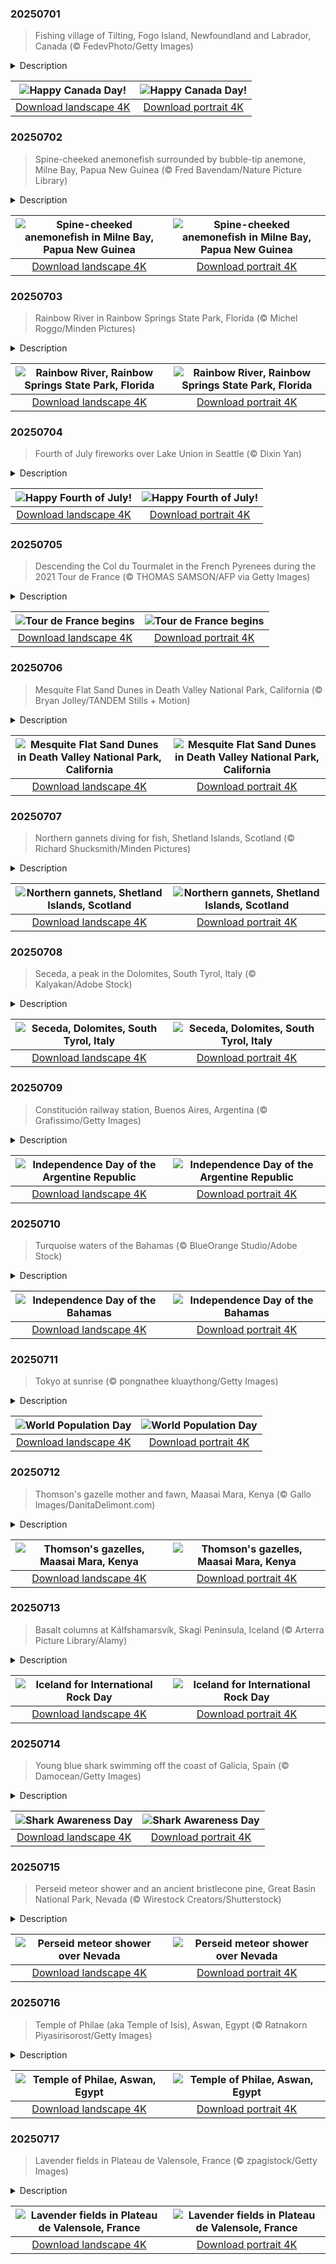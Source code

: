 

### 20250701

> Fishing village of Tilting, Fogo Island, Newfoundland and Labrador, Canada (© FedevPhoto/Getty Images)

<details>
<summary>Description</summary>

> Today, Canada turns another year older. Canada Day is a nod to the moment when the country officially came together in 1867. What began as a confederation of Ontario, Quebec, New Brunswick, and Nova Scotia has grown into a nation of 10 provinces and 3 territories. Originally called Dominion Day, the name was changed to Canada Day in 1982—the same year the Constitution Act was signed, granting the country full control over its constitution. While Canada Day is not the country's 'Independence Day,' it's the closest thing to it. Canadians celebrate this holiday with fireworks, parades, concerts, and community events. Ottawa, the country's capital, hosts one of the biggest celebrations, featuring music and speeches on Parliament Hill.
> 
> On this day, it is hard to miss how the red and white houses in Tilting mirror the colors of the Canadian flag. Tilting, a village on Fogo Island in Newfoundland and Labrador, was settled by Irish immigrants in the 18th century. It remains a unique example of an Irish outport community that has preserved its cultural identity. The bright fishing sheds and homes weren't painted just for aesthetics; the hues once made buildings easier to spot during heavy fog or snowfall. These vivid colors also reflect the practical, resourceful life of the people who settled here.
> 
> 

</details>

| ![Happy Canada Day!](https://cn.bing.com/th?id=OHR.CanadaDayFogo_EN-US0231478181_UHD.jpg&pid=hp&w=400&h=224&rs=1&c=4) | ![Happy Canada Day!](https://cn.bing.com/th?id=OHR.CanadaDayFogo_EN-US0231478181_1080x1920.jpg&pid=hp&w=155&h=315&rs=1&c=4) |
|:---------:|:---------:|
| [Download landscape 4K](https://cn.bing.com/th?id=OHR.CanadaDayFogo_EN-US0231478181_UHD.jpg) | [Download portrait 4K](https://cn.bing.com/th?id=OHR.CanadaDayFogo_EN-US0231478181_1080x1920.jpg) |

### 20250702

> Spine-cheeked anemonefish surrounded by bubble-tip anemone, Milne Bay, Papua New Guinea (© Fred Bavendam/Nature Picture Library)

<details>
<summary>Description</summary>

> That bright fish hiding in the anemone? That's the spine-cheeked anemonefish, or the maroon clownfish, and it is not just a cute creature. Native to the Indo-Pacific, from western Indonesia to Taiwan and the Great Barrier Reef, this species lives on the edges of coral reefs. It is easily distinguished by the spine extending from each cheek—hence the name. Groups of spine-cheeked anemonefish form around a single dominant female, and if she disappears, the top male steps up—literally changing sex to take her place. Spine-cheeked anemonefish thrive in warm, shallow waters and stick close to their chosen sea anemone.
> 
> The closest marine companion of a spine-cheeked anemonefish is the bubble-tip anemone, as seen in the image. These anemones don't all look alike—their appearances often vary with age, depth, and whether they host anemonefish. This species offers the perfect mix of cover and protection. In return, the fish defend the anemone from threats and remove debris from its surface. It's a stable, symbiotic bond that benefits both partners and keeps them closely tied to the same patch of reef.
> 
> 

</details>

| ![Spine-cheeked anemonefish in Milne Bay, Papua New Guinea](https://cn.bing.com/th?id=OHR.MaroonClownfish_EN-US0391262783_UHD.jpg&pid=hp&w=400&h=224&rs=1&c=4) | ![Spine-cheeked anemonefish in Milne Bay, Papua New Guinea](https://cn.bing.com/th?id=OHR.MaroonClownfish_EN-US0391262783_1080x1920.jpg&pid=hp&w=155&h=315&rs=1&c=4) |
|:---------:|:---------:|
| [Download landscape 4K](https://cn.bing.com/th?id=OHR.MaroonClownfish_EN-US0391262783_UHD.jpg) | [Download portrait 4K](https://cn.bing.com/th?id=OHR.MaroonClownfish_EN-US0391262783_1080x1920.jpg) |

### 20250703

> Rainbow River in Rainbow Springs State Park, Florida (© Michel Roggo/Minden Pictures)

<details>
<summary>Description</summary>

> Nestled in the northern Gulf Coast of Florida, is Rainbow Springs State Park. This area has served as a natural resource for humans and animals for centuries, with the Rainbow River—flowing through the park—playing a major role. The gently winding waterway is fed by Rainbow Springs, one of Florida's largest springs. The water that bubbles up here comes from a 770-square-mile area and eventually flows into the Withlacoochee River.
> 
> The Rainbow River's transparent waters are perfect for swimming and snorkeling, and they maintain a constant temperature of 72°F year-round. The park's history dates to the late 1880s, when hard rock phosphate was discovered in the area, leading to a boomtown era. This period saw the rapid growth of a small community called Juliette near the springs, driven by the phosphate mining industry. During the 1960s, the park emerged as a popular tourist destination, featuring glass-bottom boat rides, a monorail system, and even a rodeo. Today, visitors can explore the ornamental gardens, waterfalls, and walking paths, and enjoy the diverse wildlife that calls Rainbow Springs home.
> 
> 

</details>

| ![Rainbow River, Rainbow Springs State Park, Florida](https://cn.bing.com/th?id=OHR.RainbowRiver_EN-US0442967532_UHD.jpg&pid=hp&w=400&h=224&rs=1&c=4) | ![Rainbow River, Rainbow Springs State Park, Florida](https://cn.bing.com/th?id=OHR.RainbowRiver_EN-US0442967532_1080x1920.jpg&pid=hp&w=155&h=315&rs=1&c=4) |
|:---------:|:---------:|
| [Download landscape 4K](https://cn.bing.com/th?id=OHR.RainbowRiver_EN-US0442967532_UHD.jpg) | [Download portrait 4K](https://cn.bing.com/th?id=OHR.RainbowRiver_EN-US0442967532_1080x1920.jpg) |

### 20250704

> Fourth of July fireworks over Lake Union in Seattle (© Dixin Yan)

<details>
<summary>Description</summary>

> Every year on July 4, Americans come together to celebrate the birth of our nation. It marks the day in 1776 when the Declaration of Independence was adopted, proclaiming the original 13 colonies' freedom from British rule. From coast to coast, we celebrate with fireworks, BBQs, parades, and patriotic music—and Seattle hosts one of the most dazzling displays in the country.
> 
> Set against the backdrop of Lake Union, Seattle's fireworks light up the night sky, reflecting the city's vibrant mix of history, diversity, and innovation. The most populous city in the Pacific Northwest, Seattle has deep roots—from its Indigenous heritage to its role as the birthplace of grunge to its importance as a technology center. This Fourth of July, whether you're watching with the crowds at Gas Works Park or friends on a rooftop deck, take a moment to reflect on our shared past—and the freedom to honor it together.
> 
> 

</details>

| ![Happy Fourth of July!](https://cn.bing.com/th?id=OHR.SeattleFireworks_EN-US0523563675_UHD.jpg&pid=hp&w=400&h=224&rs=1&c=4) | ![Happy Fourth of July!](https://cn.bing.com/th?id=OHR.SeattleFireworks_EN-US0523563675_1080x1920.jpg&pid=hp&w=155&h=315&rs=1&c=4) |
|:---------:|:---------:|
| [Download landscape 4K](https://cn.bing.com/th?id=OHR.SeattleFireworks_EN-US0523563675_UHD.jpg) | [Download portrait 4K](https://cn.bing.com/th?id=OHR.SeattleFireworks_EN-US0523563675_1080x1920.jpg) |

### 20250705

> Descending the Col du Tourmalet in the French Pyrenees during the 2021 Tour de France (© THOMAS SAMSON/AFP via Getty Images)

<details>
<summary>Description</summary>

> Every summer, the world's best cyclists take on one of the most grueling athletic events in modern sports—the Tour de France. Beginning this year on July 5, the 2025 race will span 21 stages and over 2,000 miles across France. First held in 1903 to boost newspaper sales, the Tour has grown into cycling's most iconic race. Riders compete in mountain climbs, sprints, and time trials, with the race traditionally ending in Paris.
> 
> 
> 
> 

</details>

| ![Tour de France begins](https://cn.bing.com/th?id=OHR.TourCyclists_EN-US0589835009_UHD.jpg&pid=hp&w=400&h=224&rs=1&c=4) | ![Tour de France begins](https://cn.bing.com/th?id=OHR.TourCyclists_EN-US0589835009_1080x1920.jpg&pid=hp&w=155&h=315&rs=1&c=4) |
|:---------:|:---------:|
| [Download landscape 4K](https://cn.bing.com/th?id=OHR.TourCyclists_EN-US0589835009_UHD.jpg) | [Download portrait 4K](https://cn.bing.com/th?id=OHR.TourCyclists_EN-US0589835009_1080x1920.jpg) |

### 20250706

> Mesquite Flat Sand Dunes in Death Valley National Park, California (© Bryan Jolley/TANDEM Stills + Motion)

<details>
<summary>Description</summary>

> The Mesquite Flat Sand Dunes, located near Stovepipe Wells Village in Death Valley National Park, are the most accessible and iconic dunes in the park. They are formed by a combination of eroding mountains to the north that supply sand, prevailing winds that move it, and surrounding mountains that trap it from the south—creating a stunning landscape of rippling sand hills. Named after the resilient mesquite trees that grow here, the dunes offer breathtaking views at sunrise and sunset, as well as exceptional stargazing opportunities.
> 
> Death Valley National Park, spanning more than 3.4 million acres, is the largest national park in the contiguous United States. It is known for its extreme temperatures, vast desert landscapes, and geological diversity. More than 93% of the park is designated wilderness, offering opportunities for backcountry exploration, though visitors must be cautious of hazards like extreme heat, flash floods, and wildlife. Despite its harsh environment, the park is rich in natural beauty and cultural history, including its deep ties to the Timbisha Shoshone people, who have lived in the region for generations.
> 
> 

</details>

| ![Mesquite Flat Sand Dunes in Death Valley National Park, California](https://cn.bing.com/th?id=OHR.MesquiteFlats_EN-US0638943216_UHD.jpg&pid=hp&w=400&h=224&rs=1&c=4) | ![Mesquite Flat Sand Dunes in Death Valley National Park, California](https://cn.bing.com/th?id=OHR.MesquiteFlats_EN-US0638943216_1080x1920.jpg&pid=hp&w=155&h=315&rs=1&c=4) |
|:---------:|:---------:|
| [Download landscape 4K](https://cn.bing.com/th?id=OHR.MesquiteFlats_EN-US0638943216_UHD.jpg) | [Download portrait 4K](https://cn.bing.com/th?id=OHR.MesquiteFlats_EN-US0638943216_1080x1920.jpg) |

### 20250707

> Northern gannets diving for fish, Shetland Islands, Scotland (© Richard Shucksmith/Minden Pictures)

<details>
<summary>Description</summary>

> Graceful, powerful, and impossible to miss—the northern gannet is the largest seabird on the waters of the North Atlantic. It spends most of its time gliding over open seas and returning to land only to breed. These seabirds, known for their vast and noisy breeding colonies, called gannetries, nest on steep cliffs, remote rocky islands, and sea stacks that rise from the ocean.
> 
> Few birds hunt as dramatically as the northern gannet, which dives straight into the sea, as seen in today's image. Spotting prey from heights of up to 100 feet, the bird folds its wings and hits the water at speeds of over 60 mph. Its streamlined body, reinforced skull, and built-in shock absorbers, such as spongy bone plates and air sacs beneath the skin, make these high-impact dives both powerful and safe. Once underwater, the gannet uses its wings and webbed feet to swim after fish, diving as deep as 70 feet and staying submerged for up to 30 seconds. Its forward-facing eyes provide excellent depth perception, while hidden nostrils prevent water from rushing in during those lightning-fast descents.
> 
> 

</details>

| ![Northern gannets, Shetland Islands, Scotland](https://cn.bing.com/th?id=OHR.ShetlandGannets_EN-US0812287314_UHD.jpg&pid=hp&w=400&h=224&rs=1&c=4) | ![Northern gannets, Shetland Islands, Scotland](https://cn.bing.com/th?id=OHR.ShetlandGannets_EN-US0812287314_1080x1920.jpg&pid=hp&w=155&h=315&rs=1&c=4) |
|:---------:|:---------:|
| [Download landscape 4K](https://cn.bing.com/th?id=OHR.ShetlandGannets_EN-US0812287314_UHD.jpg) | [Download portrait 4K](https://cn.bing.com/th?id=OHR.ShetlandGannets_EN-US0812287314_1080x1920.jpg) |

### 20250708

> Seceda, a peak in the Dolomites, South Tyrol, Italy (© Kalyakan/Adobe Stock)

<details>
<summary>Description</summary>

> Italy's Dolomites don't just tower; they enchant, turning every trail into a story. Fondly known as the 'Pale Mountains,' the Dolomites derive their name from dolomite—a carbonate mineral. Set in the northern Italian Alps, the range spans over 345,000 acres and boasts 18 soaring peaks that rise above 9,500 feet. These mountains feature sheer cliffs, lofty walls, and a maze of narrow, winding valleys.
> 
> Amid the dramatic landscape of the Dolomites lies one of its most spectacular peaks, Seceda, featured in today's image. With a height of around 8,200 feet, it offers the highest panoramic viewpoint in Val Gardena, a scenic valley in the province of South Tyrol. A short cable car ride takes you to the summit, bypassing what would otherwise be a strenuous hike. Once at the top, you're greeted by a stunning sweep of the Dolomites' iconic jagged ridgelines. On a clear day, you might even spot Austria's tallest mountain, the Großglockner, located more than 90 miles away.
> 
> 

</details>

| ![Seceda, Dolomites, South Tyrol, Italy](https://cn.bing.com/th?id=OHR.SecedaPeak_EN-US0983713623_UHD.jpg&pid=hp&w=400&h=224&rs=1&c=4) | ![Seceda, Dolomites, South Tyrol, Italy](https://cn.bing.com/th?id=OHR.SecedaPeak_EN-US0983713623_1080x1920.jpg&pid=hp&w=155&h=315&rs=1&c=4) |
|:---------:|:---------:|
| [Download landscape 4K](https://cn.bing.com/th?id=OHR.SecedaPeak_EN-US0983713623_UHD.jpg) | [Download portrait 4K](https://cn.bing.com/th?id=OHR.SecedaPeak_EN-US0983713623_1080x1920.jpg) |

### 20250709

> Constitución railway station, Buenos Aires, Argentina (© Grafissimo/Getty Images)

<details>
<summary>Description</summary>

> Argentina, a nation of sweeping pampas, rich culture, and a bold identity, celebrates its Independence Day today. This pivotal date marks the moment in 1816 when delegates from across the region gathered in the city of San Miguel de Tucumán to declare freedom from Spanish colonial rule. The road to independence was not easy; it followed years of internal struggles and revolutions influenced by global movements, including the American and French revolutions. But the resolve of the Argentine people prevailed.
> 
> Since gaining independence, Argentina has taken important steps in shaping its national identity. The drafting of its first constitution in 1853 established a framework for democratic governance that continues to influence its political system. The country has also made notable contributions to global culture and sports. It has offered the world literary figures like Jorge Luis Borges, a rich culinary tradition centered on asado (a traditional barbecue), and legendary athletes such as Diego Maradona and Lionel Messi. Constitución railway station in Buenos Aires, pictured here, is a historic hub that reflects Argentina's drive for growth, connectivity, and the spirit of unity that emerged during a transformative era.
> 
> 

</details>

| ![Independence Day of the Argentine Republic](https://cn.bing.com/th?id=OHR.ConstitucionStation_EN-US1235857389_UHD.jpg&pid=hp&w=400&h=224&rs=1&c=4) | ![Independence Day of the Argentine Republic](https://cn.bing.com/th?id=OHR.ConstitucionStation_EN-US1235857389_1080x1920.jpg&pid=hp&w=155&h=315&rs=1&c=4) |
|:---------:|:---------:|
| [Download landscape 4K](https://cn.bing.com/th?id=OHR.ConstitucionStation_EN-US1235857389_UHD.jpg) | [Download portrait 4K](https://cn.bing.com/th?id=OHR.ConstitucionStation_EN-US1235857389_1080x1920.jpg) |

### 20250710

> Turquoise waters of the Bahamas (© BlueOrange Studio/Adobe Stock)

<details>
<summary>Description</summary>

> The Bahamas comes alive with color, music, and pride today as the nation marks its Independence Day. First recorded by Europeans in 1492 when Christopher Columbus arrived, the islands were initially under Spanish rule. They later came briefly under American control before becoming a British colony. After decades of legal negotiations and a growing push for self-governance, the Bahamas transitioned to full independence on this day in 1973.
> 
> In the lead-up to July 10, Bahamians across the archipelago take part in spirited celebrations, including National Pride Day, ecumenical services, and community walks and runs. These events shine a spotlight on the nation's vibrant culture, heritage, and deep sense of patriotism. And what better backdrop for such festivities than the breathtaking turquoise waters that surround the islands? The shallow, white sandbanks reflect sunlight in a way that gives the ocean its signature electric-blue glow, pictured here. Whether you're snorkeling among coral reefs, watching fireworks from a beachfront, or cruising the Exuma Cays under the golden sun, it seems the ocean sparkles just a little brighter on Independence Day.
> 
> 

</details>

| ![Independence Day of the Bahamas](https://cn.bing.com/th?id=OHR.BahamaBlues_EN-US1367794856_UHD.jpg&pid=hp&w=400&h=224&rs=1&c=4) | ![Independence Day of the Bahamas](https://cn.bing.com/th?id=OHR.BahamaBlues_EN-US1367794856_1080x1920.jpg&pid=hp&w=155&h=315&rs=1&c=4) |
|:---------:|:---------:|
| [Download landscape 4K](https://cn.bing.com/th?id=OHR.BahamaBlues_EN-US1367794856_UHD.jpg) | [Download portrait 4K](https://cn.bing.com/th?id=OHR.BahamaBlues_EN-US1367794856_1080x1920.jpg) |

### 20250711

> Tokyo at sunrise (© pongnathee kluaythong/Getty Images)

<details>
<summary>Description</summary>

> We are living in a full house, and it is getting fuller. With 8.2 billion people and counting, World Population Day highlights how that growth affects cities, food, and the future. First observed in 1989, the day focuses on how unchecked population growth affects sustainability. The event was inspired by Five Billion Day in 1987, which marked the approximate date when the global population hit that milestone. As cities expand, green spaces shrink, and agriculture competes for limited land and water resources. But there is a way forward—investing in education, improving access to healthcare, and building smarter cities can balance growth with sustainability.
> 
> On a global scale, India remains the most populous country in 2025 with over 1.46 billion people, followed by China at 1.41 billion. The United States trails with around 339 million, though its growth is slowing and aging populations are becoming a new challenge. Tokyo, the world's largest city with around 37.2 million people, illustrates the realities of high-density urban life: overcrowded spaces, transport congestion, and rising demand for services. World Population Day is more than a head count—it's a call for better planning and long-term thinking to ensure future generations can thrive on a planet with finite resources.
> 
> 

</details>

| ![World Population Day](https://cn.bing.com/th?id=OHR.TokyoSunrise_EN-US4269783992_UHD.jpg&pid=hp&w=400&h=224&rs=1&c=4) | ![World Population Day](https://cn.bing.com/th?id=OHR.TokyoSunrise_EN-US4269783992_1080x1920.jpg&pid=hp&w=155&h=315&rs=1&c=4) |
|:---------:|:---------:|
| [Download landscape 4K](https://cn.bing.com/th?id=OHR.TokyoSunrise_EN-US4269783992_UHD.jpg) | [Download portrait 4K](https://cn.bing.com/th?id=OHR.TokyoSunrise_EN-US4269783992_1080x1920.jpg) |

### 20250712

> Thomson's gazelle mother and fawn, Maasai Mara, Kenya (© Gallo Images/DanitaDelimont.com)

<details>
<summary>Description</summary>

> There's something about the way animals move through the grasslands of the Maasai Mara, bathed in golden rays, that makes you pause and simply watch. This stretch of savanna in southwestern Kenya teems with wildlife—from elephants stomping through bushes to cheetahs scanning the horizon. Yet sometimes it's the smaller creatures that grab attention—like the Thomson's gazelles featured in today's image.
> 
> Known as 'tommies,' Thomson's gazelles are among the fastest animals in Africa, reaching speeds of up to 50 miles per hour. They thrive in the Mara's short grass plains, which provide a clear view of approaching predators. Though adults may seem to be grazing peacefully, their ears are always tuned to nearby movements.
> 
> Mating occurs year-round, peaking just before the rainy season. Males hold territories, waiting for females to pass through. After a five- to six-month gestation period, the female gives birth to one fawn, weighing around 4 to 6 pounds. For the first few weeks, the small gazelle stays hidden most of the day with the mother returning briefly to nurse. These early days are crucial as the young learn to run and blend in. Despite their delicate appearance, tommies are tough. Many join the great migration during the dry season, relying on their agility and the awareness of wildebeests and zebras to evade danger in search of greener plains.

</details>

| ![Thomson's gazelles, Maasai Mara, Kenya](https://cn.bing.com/th?id=OHR.ThomsonGazelle_EN-US4354285846_UHD.jpg&pid=hp&w=400&h=224&rs=1&c=4) | ![Thomson's gazelles, Maasai Mara, Kenya](https://cn.bing.com/th?id=OHR.ThomsonGazelle_EN-US4354285846_1080x1920.jpg&pid=hp&w=155&h=315&rs=1&c=4) |
|:---------:|:---------:|
| [Download landscape 4K](https://cn.bing.com/th?id=OHR.ThomsonGazelle_EN-US4354285846_UHD.jpg) | [Download portrait 4K](https://cn.bing.com/th?id=OHR.ThomsonGazelle_EN-US4354285846_1080x1920.jpg) |

### 20250713

> Basalt columns at Kálfshamarsvík, Skagi Peninsula, Iceland (© Arterra Picture Library/Alamy)

<details>
<summary>Description</summary>

> Do you think rocks are just … well, rocks? These natural mineral combinations have done more than just sit around—they've built the Earth's crust and helped humans shape history. From Stone Age tools to the minerals powering modern civilization, rocks have been essential throughout our journey. International Rock Day celebrates this enduring impact, inviting us to explore the science of rocks, admire their natural beauty, and recognize the rich variety they add to our world.
> 
> If you're wondering where to see geology in action, Iceland is a great place to explore. Today's image takes us to Kálfshamarsvík—a secluded cove on the country's remote Skagi Peninsula. Unlike Iceland's famous black sand beaches, this cove's shore is strewn with large, smooth pebbles, while its fiery volcanic past still reveals itself in the towering cliffs. Here, evidence of volcanic activity is on full display in the form of rare hexagonal basalt columns. These sea cliffs are shaped into natural sculptures so symmetrical that they look almost human-made. These striking formations were created around 2 million years ago, when thick basalt lava cooled slowly, contracting and cracking into geometric shapes that form near-perfect hexagons. Though Iceland is full of volcanic marvels, formations like these are rare, making this quiet cove truly remarkable.
> 
> 

</details>

| ![Iceland for International Rock Day](https://cn.bing.com/th?id=OHR.BasaltColumns_EN-US4476950150_UHD.jpg&pid=hp&w=400&h=224&rs=1&c=4) | ![Iceland for International Rock Day](https://cn.bing.com/th?id=OHR.BasaltColumns_EN-US4476950150_1080x1920.jpg&pid=hp&w=155&h=315&rs=1&c=4) |
|:---------:|:---------:|
| [Download landscape 4K](https://cn.bing.com/th?id=OHR.BasaltColumns_EN-US4476950150_UHD.jpg) | [Download portrait 4K](https://cn.bing.com/th?id=OHR.BasaltColumns_EN-US4476950150_1080x1920.jpg) |

### 20250714

> Young blue shark swimming off the coast of Galicia, Spain (© Damocean/Getty Images)

<details>
<summary>Description</summary>

> Sharks have been around for over 400 million years—outlasting dinosaurs, surviving ice ages, and weathering mass extinctions. They are symbols of ocean health, which is why Shark Awareness Day draws attention to these apex predators that help maintain balance in marine ecosystems. Protecting sharks means preserving the health of entire ocean environments—and ultimately, securing a sustainable future for all life. With many shark species facing the threat of extinction, this day is all about appreciating their ancient legacy and learning how we can help keep them off the endangered list.
> 
> Take the blue shark, featured here, for example—sleek, wide-ranging, and undeniably captivating. It's the only living member of its genus, and it prefers the deep waters of temperate and tropical oceans. While typically a laid-back swimmer, it's capable of sudden bursts of speed when needed. Blue sharks are famous for their epic migrations—some travel from New England to South America, guided by seasonal changes, food availability, and favorable environmental conditions. They give birth to live young and are known for their large litters—ranging from 25 to over 100 pups. After birth, the young head to special nursery zones, far from adult habitats, where they can grow and learn the ways of the sea.
> 
> 

</details>

| ![Shark Awareness Day](https://cn.bing.com/th?id=OHR.YoungShark_EN-US4689572794_UHD.jpg&pid=hp&w=400&h=224&rs=1&c=4) | ![Shark Awareness Day](https://cn.bing.com/th?id=OHR.YoungShark_EN-US4689572794_1080x1920.jpg&pid=hp&w=155&h=315&rs=1&c=4) |
|:---------:|:---------:|
| [Download landscape 4K](https://cn.bing.com/th?id=OHR.YoungShark_EN-US4689572794_UHD.jpg) | [Download portrait 4K](https://cn.bing.com/th?id=OHR.YoungShark_EN-US4689572794_1080x1920.jpg) |

### 20250715

> Perseid meteor shower and an ancient bristlecone pine, Great Basin National Park, Nevada (© Wirestock Creators/Shutterstock)

<details>
<summary>Description</summary>

> Get ready for one of the most dazzling celestial displays of the year—the Perseid meteor shower. Active from mid-July through late August, this year it reaches its spectacular peak on the night of August 12 and into the early hours of August 13. The Perseids light up the skies when Earth passes through a trail of icy and rocky debris left behind by Comet Swift–Tuttle, which last passed close to our planet in 1992. These meteors are called the Perseids because they appear to streak from the direction of the constellation Perseus.
> 
> For those hoping to catch a glimpse of this breathtaking show, the Perseid meteor shower is best viewed from the Northern Hemisphere, extending down to the mid-southern latitudes. One such vantage point is Great Basin National Park in Nevada, seen in today's image, where ancient bristlecone pines stand beneath a sky ablaze with shooting stars. These remarkable trees are the oldest non-clonal species on Earth. Shaped by relentless wind, snow, and rain, they've endured for millennia—witnessing ice ages, volcanic eruptions, and the rise and fall of civilizations.
> 
> 

</details>

| ![Perseid meteor shower over Nevada](https://cn.bing.com/th?id=OHR.PerseidsPine_EN-US4826682211_UHD.jpg&pid=hp&w=400&h=224&rs=1&c=4) | ![Perseid meteor shower over Nevada](https://cn.bing.com/th?id=OHR.PerseidsPine_EN-US4826682211_1080x1920.jpg&pid=hp&w=155&h=315&rs=1&c=4) |
|:---------:|:---------:|
| [Download landscape 4K](https://cn.bing.com/th?id=OHR.PerseidsPine_EN-US4826682211_UHD.jpg) | [Download portrait 4K](https://cn.bing.com/th?id=OHR.PerseidsPine_EN-US4826682211_1080x1920.jpg) |

### 20250716

> Temple of Philae (aka Temple of Isis), Aswan, Egypt (© Ratnakorn Piyasirisorost/Getty Images)

<details>
<summary>Description</summary>

> The Temple of Philae, often called the Temple of Isis, is one of Egypt's most enchanting ancient sites. Originally built on Philae Island, it was moved to nearby Agilkia Island to save it from flooding. The international rescue effort, launched by UNESCO in the 1960s, required a monumental effort that involved moving more than 40,000 stones. Today, it's a peaceful spot surrounded by the Nile—perfect for a scenic boat ride and a journey into the past.
> 
> To enter the temple complex, sightseers step through a grand gateway that leads to a courtyard lined with towering columns. The main temple is dedicated to Isis, the goddess of magic, motherhood, and protection, and its walls are covered in carvings that tell her story. Smaller chapels and shrines tucked around the site, including ones for Osiris (the Egyptian god of the underworld and brother-husband to Isis) and Horus (the sky deity depicted with a falcon head). Visitors can explore this UNESCO World Heritage Site freely or join a guided tour. At night, a sound-and-light show brings ancient myths to life. The temple's intricate carvings and well-preserved structures provide a fascinating glimpse into Egypt's ancient history.
> 
> 

</details>

| ![Temple of Philae, Aswan, Egypt](https://cn.bing.com/th?id=OHR.TemplePhilae_EN-US5062419351_UHD.jpg&pid=hp&w=400&h=224&rs=1&c=4) | ![Temple of Philae, Aswan, Egypt](https://cn.bing.com/th?id=OHR.TemplePhilae_EN-US5062419351_1080x1920.jpg&pid=hp&w=155&h=315&rs=1&c=4) |
|:---------:|:---------:|
| [Download landscape 4K](https://cn.bing.com/th?id=OHR.TemplePhilae_EN-US5062419351_UHD.jpg) | [Download portrait 4K](https://cn.bing.com/th?id=OHR.TemplePhilae_EN-US5062419351_1080x1920.jpg) |

### 20250717

> Lavender fields in Plateau de Valensole, France (© zpagistock/Getty Images)

<details>
<summary>Description</summary>

> If you're looking for a scent-sational summer trip, follow your nose to the Plateau de Valensole in Provence, France. From late June to mid-July, this high plateau transforms into a purple sea of lavender. Situated more than 1,900 feet above sea level and spanning approximately 300 square miles, it is one of the largest areas in France dedicated to lavender cultivation.
> 
> Lavender has flourished in Provence for centuries. The ancient Romans brought the plant to southern France, using it for bathing, cooking, and healing. The word itself comes from 'lavare,' Latin for 'to wash.' By the Middle Ages, local monks were cultivating it for medicinal purposes. The real boom came in the 19th century, when the perfume industry in nearby Grasse took off. Over time, lavender fields spread across Provence, especially in high-sun, well-drained areas like Valensole. Today, 1,700 growers tend to around 62,000 acres of these shrubs. They cultivate both traditional lavender—for perfumes and skincare—and lavandin, the longer-stemmed cousin often found in household cleaning products and air fresheners. So don't just leave it to chance—plan ahead, follow the scent trail, and let your summer bloom with lavender memories.
> 
> 

</details>

| ![Lavender fields in Plateau de Valensole, France](https://cn.bing.com/th?id=OHR.FranceLavender_EN-US5224253118_UHD.jpg&pid=hp&w=400&h=224&rs=1&c=4) | ![Lavender fields in Plateau de Valensole, France](https://cn.bing.com/th?id=OHR.FranceLavender_EN-US5224253118_1080x1920.jpg&pid=hp&w=155&h=315&rs=1&c=4) |
|:---------:|:---------:|
| [Download landscape 4K](https://cn.bing.com/th?id=OHR.FranceLavender_EN-US5224253118_UHD.jpg) | [Download portrait 4K](https://cn.bing.com/th?id=OHR.FranceLavender_EN-US5224253118_1080x1920.jpg) |